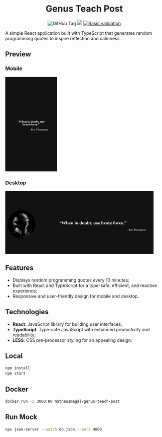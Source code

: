 <div align="center">

# Genus Teach Post
![GitHub Tag](https://img.shields.io/github/v/tag/matheusmfranco/genus-teach-post) ![](https://img.shields.io/badge/Framework-react-brightgreen) [![Basic validation](https://github.com/actions/labeler/actions/workflows/basic-validation.yml/badge.svg?branch=main)](https://github.com/actions/labeler/actions/workflows/basic-validation.yml)

</div>

A simple React application built with TypeScript that generates random programming quotes to inspire reflection and calmness.

## Preview 
### Mobile
<img src="/prints/mobile.png" height="300" />

### Desktop
<img src="/prints/desktop.png" height="200" />

## Features

- Displays random programming quotes every 10 minutes;
- Built with React and TypeScript for a type-safe, efficient, and reactive experience;
- Responsive and user-friendly design for mobile and desktop.

## Technologies

- **React**: JavaScript library for building user interfaces;
- **TypeScript**: Type-safe JavaScript with enhanced productivity and readability;
- **LESS**: CSS pre-processor styling for an appealing design.

## Local

```bash
npm install
npm start
```

## Docker

```bash
docker run -p 3000:80 matheusmagal/genus-teach-post
```

## Run Mock
```bash
npx json-server --watch db.json --port 4000
```
